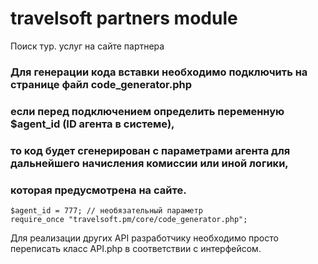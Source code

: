# travelsoft partners module
Поиск тур. услуг на сайте партнера

### Для генерации кода вставки необходимо подключить на странице файл code_generator.php
### если перед подключением определить переменную $agent_id (ID агента в системе),
### то код будет сгенерирован с параметрами агента для дальнейшего начисления комиссии или иной логики,
### которая предусмотрена на сайте.
```
$agent_id = 777; // необязательный параметр
require_once "travelsoft.pm/core/code_generator.php";
```

Для реализации других API разработчику необходимо просто переписать класс API.php в соответствии с интерфейсом. 

